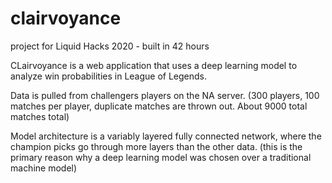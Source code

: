 # clairvoyance
project for Liquid Hacks 2020 - built in 42 hours

CLairvoyance is a web application that uses a deep learning model to analyze win probabilities in League of Legends.

Data is pulled from challengers players on the NA server. (300 players, 100 matches per player, duplicate matches are thrown out. About 9000 total matches total)

Model architecture is a variably layered fully connected network, where the champion picks go through more layers than the other data. (this is the primary reason why a deep learning model was chosen over a traditional machine model)

